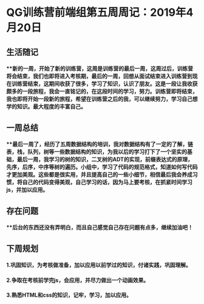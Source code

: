 # QG训练营前端组第五周周记：2019年4月20日

## 生活随记

#### **新的一周，开始了新的训练营，这周是训练营的最后一周，这周过后，训练营将会结束，我们也即将进入考核期，最后的一周，回想从面试结束进入训练营到现在训练营结束，这期间收获了很多，学习了知识，认识了朋友。这是一段让我收获颇多的一段旅程，我会一直铭记的，在这段时间的学习，努力。训练营即将结束，我也即将开始一段新的旅程，希望在训练营之后的我，可以继续努力，学习自己想学的知识。最大程度的丰富自己。

## 一周总结

#### **最后一周了，经历了五周数据结构的培训，我对数据结构有了一定的了解，链表，栈，队列，树等一些数据结构的知识，为我以后的学习打下了一个坚实的基础，最后一周，我学习的树的知识，二叉树的ADT的实现，前缀表达式的原理，先序，后序，中序等树的遍历。小组中，学习了代码的规范格式，知道如何写代码才更加美观。这些都是很实用，并且提高自己的一些小细节，相信最后我会养成习惯，将自己的代码变得美观，自己学习的话，因为马上要考核，在抓紧时间学习js，并加以应用。

## 存在问题

#### **后台的东西还没有弄明白，而且自己感觉自己存在问题有点多，继续加油吧！

## 下周规划

#### 1.巩固知识，为考核做准备，加以应用以前学过的知识，付诸实践，巩固理解。

#### 2.争取在考核前学完js，会应用，并尽力做出一个动画效果。

#### 3.熟悉HTML和css的知识，记牢，学习，加以应用。